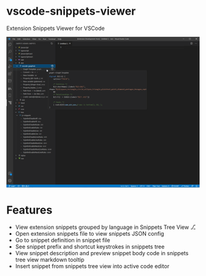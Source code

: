 # vscode-snippets-viewer

Extension Snippets Viewer for VSCode

![Snippets Viewer Tree View](https://raw.githubusercontent.com/RandomFractals/vscode-snippets-viewer/main/images/snippets-viewer-tree-view.png)

# Features

- View extension snippets grouped by language in Snippets Tree View ⎇
- Open extension snippets file to view snippets JSON config
- Go to snippet definition in snippet file
- See snippet prefix and shortcut keystrokes in snippets tree
- View snippet description and preview snippet body code in snippets tree view markdown tooltip
- Insert snippet from snippets tree view into active code editor